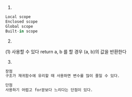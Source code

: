 1.

```python
Local scope
Enclosed scope
Global scope
Built-in scope
```



2.

(1) 사용할 수 있다 return a, b 를 할 경우 (a, b)의 값을 반환한다



3.

```python
장점
구조가 재귀함수에 유리할 때 사용하면 변수를 많이 줄일 수 있다.

단점
사용하기 어렵고 for문보다 느리다는 단점이 있다.
```

